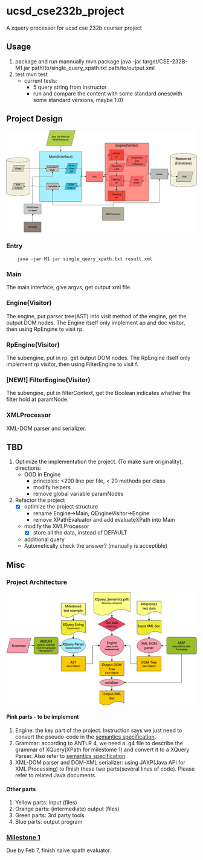 # ucsd_cse232b_project
A xquery processor for ucsd cse 232b courser project

## Usage
1. package and run mannually
		mvn package
		java -jar target/CSE-232B-M1.jar path/to/single\_query\_xpath.txt path/to/output.xml
2. test
		mvn test
	- current tests:
		- 5 query string from instructor
		- run and compare the content with some standard ones(with some standard versions, maybe 1.0)

## Project Design
![Project Design](Docs/Project_Design.png)

### Entry
		java -jar M1.jar single_query_xpath.txt result.xml

### Main
The main interface, give argvs, get output xml file.

### Engine(Visitor)
The engine, put parser tree(AST) into visit method of the engine, get the output DOM nodes.
The Engine itself only implement ap and doc visitor, then using RpEngine to visit rp.

### RpEngine(Visitor)
The subengine, put in rp, get output DOM nodes. 
The RpEngine itself only implement rp visitor, then using FilterEngine to visit f.

### [NEW!] FilterEngine(Visitor)
The subengine, put in filterContext, get the Boolean indicates whether the filter hold at paramNode.

### XMLProcessor
XML-DOM parser and serializer.

## TBD
1. Optimize the implementation the project. (To make sure originality), directions:
	- OOD in Engine
		- principles: <200 line per file, < 20 methods per class
		- modify helpers 
		- remove global variable paramNodes
2. Refactor the project
	- [x] optimize the project structure
		- rename Engine->Main, QEngineVisitor->Engine
		- remove XPathEvaluator and add evaluateXPath into Main
	- modify the XMLProcessor
		- [x] store all the data, instead of DEFAULT
	- additional query
	- Autometically check the answer? (manually is acceptible)
## Misc
### Project Architecture
![Project Architecture](Docs/Project_Architecture.png)
#### Pink parts - to be implement
1. Engine: the key part of the project. Instruction says we just need to convert the pseudo-code in the [semantics specification](Docs/Milestone12_xpath_semantics.pdf).
2. Grammar: according to ANTLR 4, we need a .g4 file to describe the grammar of XQuery(XPath for milestome 1) and convert it to a XQuery Parser. Also refer to [semantics specification](Docs/Milestone12_xpath_semantics.pdf).
3. XML-DOM parser and DOM-XML serializer: using JAXP(Java API for XML Processing) to finish these two parts(several lines of code). Please refer to related Java documents.
#### Other parts
1. Yellow parts: input (files)
2. Orange parts: (intermediate) output (files)
3. Green parts: 3rd party tools
4. Blue parts: output program

### [Milestone 1](https://github.com/champion-chenpeng/ucsd_cse232b_xquery/milestone/1)
Due by Feb 7, finish naive xpath evaluator.

